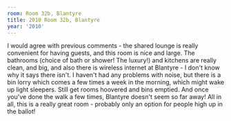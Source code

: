 ```yaml
---
room: Room 32b, Blantyre
title: 2010 Room 32b, Blantyre
year: '2010'
---
```


I would agree with previous comments - the shared lounge is really convenient for having guests, and this room is nice and large. The bathrooms (choice of bath or shower! The luxury!) and kitchens are really clean, and big, and also there is wireless internet at Blantyre - I don't know why it says there isn't. I haven't had any problems with noise, but there is a bin lorry which comes a few times a week in the morning, which might wake up light sleepers. Still get rooms hoovered and bins emptied. And once you've done the walk a few times, Blantyre doesn't seem so far away! All in all, this is a really great room - probably only an option for people high up in the ballot!